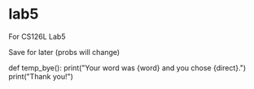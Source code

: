 # lab5
For CS126L Lab5


Save for later (probs will change)

def temp_bye():
    print("Your word was {word} and you chose {direct}.")
    print("Thank you!")


